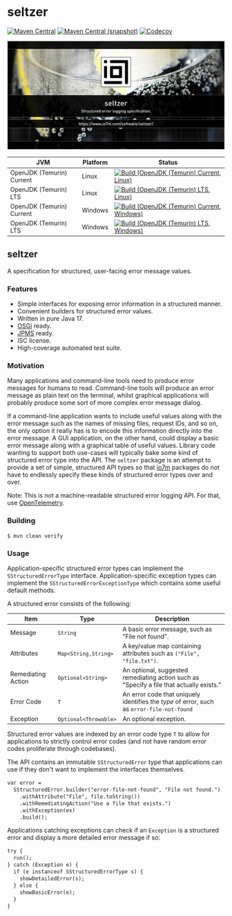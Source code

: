 seltzer
===

[![Maven Central](https://img.shields.io/maven-central/v/com.io7m.seltzer/com.io7m.seltzer.svg?style=flat-square)](http://search.maven.org/#search%7Cga%7C1%7Cg%3A%22com.io7m.seltzer%22)
[![Maven Central (snapshot)](https://img.shields.io/nexus/s/https/s01.oss.sonatype.org/com.io7m.seltzer/com.io7m.seltzer.svg?style=flat-square)](https://s01.oss.sonatype.org/content/repositories/snapshots/com/io7m/seltzer/)
[![Codecov](https://img.shields.io/codecov/c/github/io7m/seltzer.svg?style=flat-square)](https://codecov.io/gh/io7m/seltzer)

![seltzer](./src/site/resources/seltzer.jpg?raw=true)

| JVM | Platform | Status |
|-----|----------|--------|
| OpenJDK (Temurin) Current | Linux | [![Build (OpenJDK (Temurin) Current, Linux)](https://img.shields.io/github/actions/workflow/status/io7m/seltzer/main.linux.temurin.current.yml)](https://github.com/io7m/seltzer/actions?query=workflow%3Amain.linux.temurin.current)|
| OpenJDK (Temurin) LTS | Linux | [![Build (OpenJDK (Temurin) LTS, Linux)](https://img.shields.io/github/actions/workflow/status/io7m/seltzer/main.linux.temurin.lts.yml)](https://github.com/io7m/seltzer/actions?query=workflow%3Amain.linux.temurin.lts)|
| OpenJDK (Temurin) Current | Windows | [![Build (OpenJDK (Temurin) Current, Windows)](https://img.shields.io/github/actions/workflow/status/io7m/seltzer/main.windows.temurin.current.yml)](https://github.com/io7m/seltzer/actions?query=workflow%3Amain.windows.temurin.current)|
| OpenJDK (Temurin) LTS | Windows | [![Build (OpenJDK (Temurin) LTS, Windows)](https://img.shields.io/github/actions/workflow/status/io7m/seltzer/main.windows.temurin.lts.yml)](https://github.com/io7m/seltzer/actions?query=workflow%3Amain.windows.temurin.lts)|

## seltzer

A specification for structured, user-facing error message values.

### Features

  * Simple interfaces for exposing error information in a structured manner.
  * Convenient builders for structured error values.
  * Written in pure Java 17.
  * [OSGi](https://www.osgi.org/) ready.
  * [JPMS](https://en.wikipedia.org/wiki/Java_Platform_Module_System) ready.
  * ISC license.
  * High-coverage automated test suite.

### Motivation

Many applications and command-line tools need to produce error messages for
humans to read. Command-line tools will produce an error message as plain
text on the terminal, whilst graphical applications will probably produce
some sort of more complex error message dialog.

If a command-line application wants to include useful values along with the
error message such as the names of missing files, request IDs, and so on, the
only option it really has is to encode this information directly into the
error message. A GUI application, on the other hand, could display a basic
error message along with a graphical table of useful values. Library code wanting
to support both use-cases will typically bake some kind of structured error
type into the API. The `seltzer` package is an attempt to provide a set of
simple, structured API types so that [io7m](https://www.io7m.com/) packages
do not have to endlessly specify these kinds of structured error types over
and over.

Note: This is _not_ a machine-readable structured error logging API. For that,
use [OpenTelemetry](https://opentelemetry.io/).

### Building

```
$ mvn clean verify
```

### Usage

Application-specific structured error types can implement the
`SStructuredErrorType` interface. Application-specific exception types can
implement the `SStructuredErrorExceptionType` which contains some useful
default methods.

A structured error consists of the following:

|Item               |Type                  | Description |
|-------------------|----------------------|-------------|
|Message            |`String`              | A basic error message, such as "File not found".|
|Attributes         |`Map<String,String>`  | A key/value map containing attributes such as `("File", "file.txt")`.|
|Remediating Action |`Optional<String>`    | An optional, suggested remediating action such as "Specify a file that actually exists."|
|Error Code         |`T`                   | An error code that uniquely identifies the _type_ of error, such as `error-file-not-found`|
|Exception          |`Optional<Throwable>` | An optional exception. |

Structured error values are indexed by an error code type `T` to allow for
applications to strictly control error codes (and not have random error codes
proliferate through codebases).

The API contains an immutable `SStructuredError` type that applications can
use if they don't want to implement the interfaces themselves.

```
var error =
  SStructuredError.builder("error-file-not-found", "File not found.")
    .withAttribute("File", file.toString())
    .withRemediatingAction("Use a file that exists.")
    .withException(ex)
    .build();
```

Applications catching exceptions can check if an `Exception` is a structured
error and display a more detailed error message if so:

```
try {
  run();
} catch (Exception e) {
  if (e instanceof SStructuredErrorType s) {
    showDetailedError(s);
  } else {
    showBasicError(e);
  }
}
```

